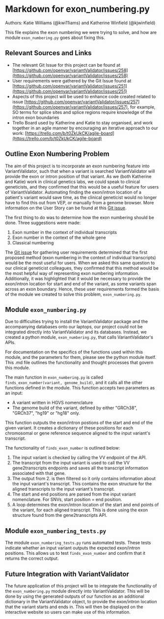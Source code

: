 # Markdown for exon_numbering.py
Authors: Katie Williams (@kwi11iams) and Katherine Winfield (@kjwinfield)

This file explains the exon numbering we were trying to solve, and how are module `exon_numbering.py` goes about fixing this. 

Relevant Sources and Links
--------------------------

- The relevant Git Issue for this project can be found at [https://github.com/openvar/variantValidator/issues/258](https://github.com/openvar/variantValidator/issues/258)
- User requirements were gathered by the Git Issue found at [https://github.com/openvar/variantValidator/issues/251](https://github.com/openvar/variantValidator/issues/251)
- Aspects of this project will be used to enhance code created related to issue [https://github.com/openvar/variantValidator/issues/257](https://github.com/openvar/variantValidator/issues/257), for example, SO terms for splice sites and splice regions require knowledge of the intron exon boundaries 
- Trello Board used by Katherine and Katie to stay organised, and work together in an agile manner by encouraging an iterative approach to our work: [https://trello.com/b/t0ZkUkCK/agile-board](https://trello.com/b/t0ZkUkCK/agile-board)

Outline Exon Numbering Problem
------------------------------
The aim of this project is to incorporate an exon numbering feature into VariantValidator, such that when a variant is searched VariantValidator will provide the exon or intron position of that variant. As we (both Katherine and Katie) work in clinical genetics labs, we could speak to clinical geneticists, and they confirmed that this would be a useful feature for users of VariantValidator. Automating finding the exon/intron location of a patient's variant would save time, as the clinical geneticist would no longer have to find this out from VEP, or manually from a genome browser. More information on the User Story can be found at this [Git issue](https://github.com/openvar/variantValidator/issues/258). 

The first thing to do was to determine how the exon numbering should be done. Three suggestions were made:
1. Exon number in the context of individual transcripts
2. Exon number in the context of the whole gene
3. Classical numbering

The [Git issue](https://github.com/openvar/variantValidator/issues/251) for gathering user requirements determined that the first proposed method (exon numbering in the context of individual transcripts) would be the most useful for users. When we asked this same question to our clinical geneticist colleagues, they confirmed that this method would be the most helpful way of representing exon numbering information. Additionally, it was highlighted that it would be necessary to provide the exon/intron location for start and end of the variant, as some variants span across an exon boundary. Hence, these user requirements formed the basis of the module we created to solve this problem, `exon_numbering.py`. 

Module `exon_numbering.py` 
--------------------------
Due to difficulties trying to install the VariantValidator package and the accompanying databases onto our laptops, our project could not be integrated directly into VariantValidator and its databases. Instead, we created a python module, `exon_numbering.py`, that calls VariantValidator's APIs. 

For documentation on the specifics of the functions used within this module, and the parameters for them, please see the python module itself. This .md file outlines the functionality and thought processes that govern this module. 

The main function in `exon_numbering.py` is called `finds_exon_number(variant, genome_build)`, and it calls all the other functions defined in the module. This function accepts two parameters as an input:
- A variant written in HGVS nomenclature
- The genome build of the variant, defined by either "GRCh38", "GRCh37", "hg19" or "hg18" only.

This function outputs the exon/intron postions of the start and end of the given variant. It creates a dictionary of these positions for each chromosomal or gene reference sequence aligned to the input variant's transcript. 

The functionality of  `finds_exon_number` is outlined below:
1. The input variant is checked by calling the VV endpoint of the API. 
2. The transcript from the input variant is used to call the VV gene2transcripts endpoints and saves all the transcript information associated with that gene. 
3. The output from 2. is then filtered so it only contains information about the input variant's transcript. This contains the exon structure for the aligned transcripts to the input variant's transcript.
4. The start and end positions are parsed from the input variant nomenclature. For SNVs, start position = end position. 
5. A loop determines the exon/intron location of the start and end points of the variant, for each aligned transcript. This is done using the exon structure found from the gene2transcripts API. 


Module `exon_numbering_tests.py`
----------------------------------
The module `exon_numbering_tests.py` runs automated tests. These tests indicate whether an input variant outputs the expected exon/intron positions. This allows us to test `finds_exon_number` and confirm that it returns the correct output.

Future Integration with VariantValidator
----------------------------------------
The future application of this project will be to integrate the functionality of the `exon_numbering.py` module directly into VariantValidator. This will be done by using the generated outputs of our function as an additional dictionary in the VariantValidator object, to provide the exon/intron location that the variant starts and ends in. This will then be displayed on the interactive website so users can make use of this information. 

